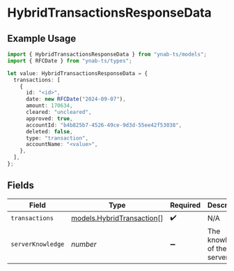 # HybridTransactionsResponseData

## Example Usage

```typescript
import { HybridTransactionsResponseData } from "ynab-ts/models";
import { RFCDate } from "ynab-ts/types";

let value: HybridTransactionsResponseData = {
  transactions: [
    {
      id: "<id>",
      date: new RFCDate("2024-09-07"),
      amount: 170634,
      cleared: "uncleared",
      approved: true,
      accountId: "b4b825b7-4526-49ce-9d3d-55ee42f53038",
      deleted: false,
      type: "transaction",
      accountName: "<value>",
    },
  ],
};
```

## Fields

| Field                                                        | Type                                                         | Required                                                     | Description                                                  |
| ------------------------------------------------------------ | ------------------------------------------------------------ | ------------------------------------------------------------ | ------------------------------------------------------------ |
| `transactions`                                               | [models.HybridTransaction](../models/hybridtransaction.md)[] | :heavy_check_mark:                                           | N/A                                                          |
| `serverKnowledge`                                            | *number*                                                     | :heavy_minus_sign:                                           | The knowledge of the server                                  |